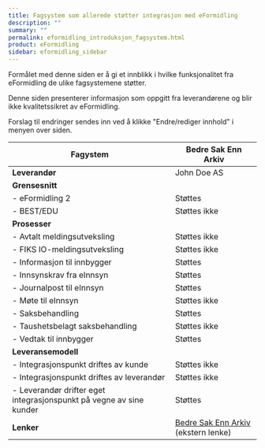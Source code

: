 ```yaml
---
title: Fagsystem som allerede støtter integrasjon med eFormidling
description: ""
summary: ""
permalink: eformidling_introduksjon_fagsystem.html
product: eFormidling
sidebar: eformidling_sidebar
---
```


Formålet med denne siden er å gi et innblikk i hvilke funksjonalitet fra eFormidling de ulike fagsystemene støtter.

Denne siden presenterer informasjon som oppgitt fra leverandørene og blir ikke kvalitetssikret av
eFormidling.

Forslag til endringer sendes inn ved å klikke "Endre/rediger innhold" i menyen over siden.

| **Fagystem**                                                        | Bedre Sak Enn Arkiv  |
| ------------------------------------------------------------------- | -------------------- |
| **Leverandør**                                                      | John Doe AS          |
| **Grensesnitt**                                                     |                      |
| - eFormidling 2                                                     | Støttes              |
| - BEST/EDU                                                          | Støttes ikke         |
| **Prosesser**                                                       |                      |
| - Avtalt meldingsutveksling                                         | Støttes ikke         |
| - FIKS IO-meldingsutveksling                                        | Støttes ikke         |
| - Informasjon til innbygger                                         | Støttes              |
| - Innsynskrav fra eInnsyn                                           | Støttes              |
| - Journalpost til eInnsyn                                           | Støttes              |
| - Møte til eInnsyn                                                  | Støttes ikke         |
| - Saksbehandling                                                    | Støttes              |
| - Taushetsbelagt saksbehandling                                     | Støttes ikke         |        
| - Vedtak til innbygger                                              | Støttes              |
| **Leveransemodell**                                                 |                      |
| - Integrasjonspunkt driftes av kunde                                | Støttes ikke         |
| - Integrasjonspunkt driftes av leverandør                           | Støttes ikke         |
| - Leverandør drifter eget integrasjonspunkt på vegne av sine kunder | Støttes              |
| **Lenker**                                                          | [Bedre Sak Enn Arkiv](https://bedre-sak-enn-arkiv.no) (ekstern lenke) |
